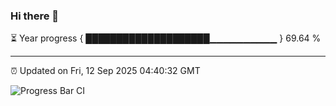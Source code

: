 ### Hi there 👋

⏳ Year progress { ████████████████████▁▁▁▁▁▁▁▁▁▁ } 69.64 %

---

⏰ Updated on Fri, 12 Sep 2025 04:40:32 GMT

![Progress Bar CI](https://github.com/IshwaranRudhara/GIT-ACTION/workflows/Progress%20Bar%20CI/badge.svg)

